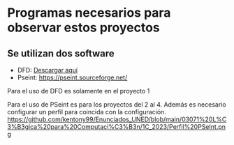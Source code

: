 # Programas necesarios para observar estos proyectos

## Se utilizan dos software

* DFD: [Descargar aquí][dfd]
* Pseint: https://pseint.sourceforge.net/

Para el uso de DFD es solamente en el proyecto 1

Para el uso de PSeint es para los proyectos del 2 al 4. Además es necesario configurar un perfil para coincida con la configuración. https://github.com/kentony99/Enunciados_UNED/blob/main/03071%20L%C3%B3gica%20para%20Computaci%C3%B3n/1C_2023/Perfil%20PSeInt.png

[dfd]: https://dfd.softonic.com/
